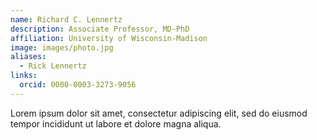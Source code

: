 ```yaml
---
name: Richard C. Lennertz
description: Associate Professor, MD-PhD
affiliation: University of Wisconsin-Madison
image: images/photo.jpg
aliases:
  - Rick Lennertz
links:
  orcid: 0000-0003-3273-9056
---
```

Lorem ipsum dolor sit amet, consectetur adipiscing elit, sed do eiusmod tempor incididunt ut labore et dolore magna aliqua.
